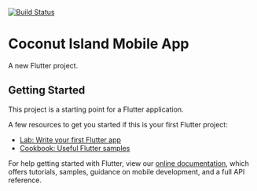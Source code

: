 [![Build Status](https://travis-ci.com/AdrienEtienne/coconut_island_app.svg?branch=master)](https://travis-ci.com/AdrienEtienne/coconut_island_app)

# Coconut Island Mobile App

A new Flutter project.

## Getting Started

This project is a starting point for a Flutter application.

A few resources to get you started if this is your first Flutter project:

- [Lab: Write your first Flutter app](https://flutter.dev/docs/get-started/codelab)
- [Cookbook: Useful Flutter samples](https://flutter.dev/docs/cookbook)

For help getting started with Flutter, view our
[online documentation](https://flutter.dev/docs), which offers tutorials,
samples, guidance on mobile development, and a full API reference.
